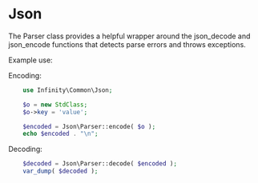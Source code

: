Json
=====================

The Parser class provides a helpful wrapper around the json_decode and
json_encode functions that detects parse errors and throws exceptions.

Example use:

Encoding:

```php
    use Infinity\Common\Json;

    $o = new StdClass;
    $o->key = 'value';

    $encoded = Json\Parser::encode( $o );
    echo $encoded . "\n";
```

Decoding:

```php
    $decoded = Json\Parser::decode( $encoded );
    var_dump( $decoded );
```
